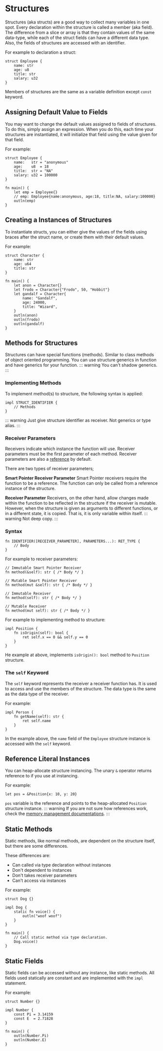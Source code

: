 # Structures
Structures (aka structs) are a good way to collect many variables in one spot. Every declaration within the structure is called a member (aka field). The difference from a slice or array is that they contain values of the same data-type, while each of the struct fields can have a different data type. Also, the fields of structures are accessed with an identifier.

For example to declaration a struct:
```jule
struct Employee {
    name: str
    age: u8
    title: str
    salary: u32
}
```
Members of structures are the same as a variable definition except `const` keyword.

## Assigning Default Value to Fields

You may want to change the default values ​​assigned to fields of structures. To do this, simply assign an expression. When you do this, each time your structures are instantiated, it will initialize that field using the value given for that field.

For example:
```jule
struct Employee {
    name:   str = "anonymous"
    age:    u8  = 18
    title:  str = "NA"
    salary: u32 = 100000
}

fn main() {
    let emp = Employee{}
    // emp: Employee{name:anonymous, age:18, title:NA, salary:100000}
    outln(emp)
}
```

## Creating a Instances of Structures
To instantiate structs, you can either give the values of the fields using braces after the struct name, or create them with their default values.

For example:
```jule
struct Character {
    name: str
    age: u64
    title: str
}

fn main() {
    let anon = Character{}
    let frodo = Character{"Frodo", 50, "Hobbit"}
    let gandalf = Character{
        name: "Gandalf",
        age: 24000,
        title: "Wizard",
    }
    outln(anon)
    outln(frodo)
    outln(gandalf)
}
```

## Methods for Structures
Structures can have special functions (methods). Similar to class methods of object oriented programming. You can use structure generics in function and have generics for your function.
::: warning
You can't shadow generics.
:::

### Implementing Methods
To implement method(s) to structure, the following syntax is applied:
```jule
impl STRUCT_IDENTIFIER {
    // Methods
}
```
::: warning
Just give structure identifier as receiver. Not generics or type alias.
:::

### Receiver Parameters
Receivers indicate which instance the function will use. Receiver parameters must be the first parameter of each method. Receiver parameters are also a [reference](/memory/references) by default.

There are two types of receiver parameters;

**Smart Pointer Receiver Parameter**
Smart Pointer receivers require the function to be a reference. The function can only be called from a reference instance of the structure.

**Receiver Parameter**
Receivers, on the other hand, allow changes made within the function to be reflected in the structure if the receiver is mutable. However, when the structure is given as arguments to different functions, or in a different state, it is copied. That is, it is only variable within itself.
::: warning
Not deep copy.
:::

### Syntax
```
fn IDENTIFIER([RECEIVER_PARAMETER], PARAMETERS...): RET_TYPE {
    // Body
}
```

For example to receiver parameters:
```jule
// Immutable Smart Pointer Receiver
fn method(&self): str { /* Body */ }
```
```jule
// Mutable Smart Pointer Receiver
fn method(mut &self): str { /* Body */ }
```
```jule
// Immutable Receiver
fn method(self): str { /* Body */ }
```
```jule
// Mutable Receiver
fn method(mut self): str { /* Body */ }
```

For example to implementing method to structure:
```jule
impl Position {
    fn isOrigin(self): bool {
        ret self.x == 0 && self.y == 0
    }
}
```
He example at above, implements `isOrigin(): bool` method to `Position` structure.

### The `self` Keyword
The `self` keyword represents the receiver a receiver function has. It is used to access and use the members of the structure. The data type is the same as the data type of the receiver.

For example:
```jule
impl Person {
    fn getName(self): str {
        ret self.name
    }
}
```
In the example above, the `name` field of the `Employee` structure instance is accessed with the `self` keyword.

## Reference Literal Instances
You can heap-allocate structure instancing. The unary `&` operator returns reference to if you use at instancing.

For example:
```jule
let pos = &Position{x: 10, y: 20}
```
`pos` variable is the reference and points to the heap-allocated `Position` structure instance.
::: warning
If you are not sure how references work, check the [memory management documentations](/memory/management/). 
:::


## Static Methods

Static methods, like normal methods, are dependent on the structure itself, but there are some differences.

These differences are:

- Can called via type declaration without instances
- Don't dependent to instances
- Don't takes receiver parameters
- Can't access via instances

For example:

```jule
struct Dog {}

impl Dog {
    static fn voice() {
        outln("woof woof")
    }
}

fn main() {
    // Call static method via type declaration.
    Dog.voice()
}
```

## Static Fields

Static fields can be accessed without any instance, like static methods. All fields used statically are constant and are implemented with the `impl` statement.

For example:

```jule
struct Number {}

impl Number {
    const Pi = 3.14159
    const E  = 2.71828
}

fn main() {
    outln(Number.Pi)
    outln(Number.E)
}
```

